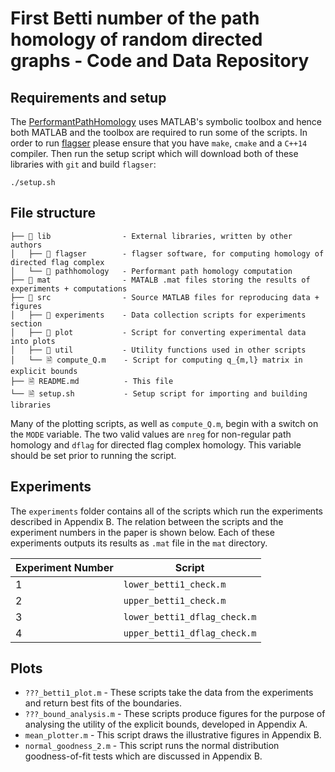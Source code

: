 # First Betti number of the path homology of random directed graphs - Code and Data Repository

## Requirements and setup
The [PerformantPathHomology](https://github.com/SteveHuntsmanBAESystems/PerformantPathHomology) uses MATLAB's symbolic toolbox and hence both MATLAB and the toolbox are required to run some of the scripts.
In order to run [flagser](https://github.com/luetge/flagser) please ensure that you have `make`, `cmake` and a `C++14` compiler.
Then run the setup script which will download both of these libraries with `git` and build `flagser`:
```
./setup.sh
```

## File structure
```
├── 📁 lib                - External libraries, written by other authors
│   ├── 📁 flagser        - flagser software, for computing homology of directed flag complex
│   └── 📁 pathhomology   - Performant path homology computation
├── 📁 mat                - MATALB .mat files storing the results of experiments + computations
├── 📁 src                - Source MATLAB files for reproducing data + figures
│   ├── 📁 experiments    - Data collection scripts for experiments section
│   ├── 📁 plot           - Script for converting experimental data into plots
│   ├── 📁 util           - Utility functions used in other scripts
│   └── 🗎 compute_Q.m    - Script for computing q_{m,l} matrix in explicit bounds
├── 🗎 README.md          - This file
└── 🗎 setup.sh           - Setup script for importing and building libraries
```
Many of the plotting scripts, as well as `compute_Q.m`, begin with a switch on the `MODE` variable.
The two valid values are `nreg` for non-regular path homology and `dflag` for directed flag complex homology.
This variable should be set prior to running the script.

## Experiments

The `experiments` folder contains all of the scripts which run the experiments described in Appendix B.
The relation between the scripts and the experiment numbers in the paper is shown below.
Each of these experiments outputs its results as `.mat` file in the `mat` directory.

| Experiment Number | Script                       |
|-------------------|------------------------------|
| 1                 | `lower_betti1_check.m`       |
| 2                 | `upper_betti1_check.m`       |
| 3                 | `lower_betti1_dflag_check.m` |
| 4                 | `upper_betti1_dflag_check.m` |

## Plots

* `???_betti1_plot.m` - These scripts take the data from the experiments and return best fits of the boundaries.
* `???_bound_analysis.m` - These scripts produce figures for the purpose of analysing the utility of the explicit bounds, developed in Appendix A.
* `mean_plotter.m` - This script draws the illustrative figures in Appendix B.
* `normal_goodness_2.m` - This script runs the normal distribution goodness-of-fit tests which are discussed in Appendix B.
